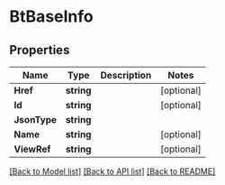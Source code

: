 # BtBaseInfo

## Properties

Name | Type | Description | Notes
------------ | ------------- | ------------- | -------------
**Href** | **string** |  | [optional] 
**Id** | **string** |  | [optional] 
**JsonType** | **string** |  | 
**Name** | **string** |  | [optional] 
**ViewRef** | **string** |  | [optional] 

[[Back to Model list]](../README.md#documentation-for-models) [[Back to API list]](../README.md#documentation-for-api-endpoints) [[Back to README]](../README.md)


